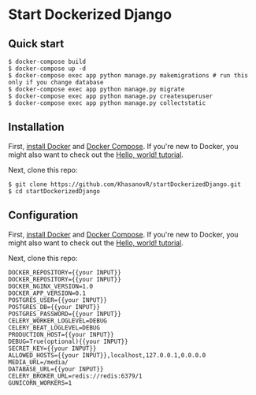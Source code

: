 # Start Dockerized Django

## Quick start
```shell
$ docker-compose build
$ docker-compose up -d
$ docker-compose exec app python manage.py makemigrations # run this only if you change database
$ docker-compose exec app python manage.py migrate
$ docker-compose exec app python manage.py createsuperuser
$ docker-compose exec app python manage.py collectstatic
```

## Installation

First, [install Docker](https://docs.docker.com/installation/) and [Docker Compose](https://docs.docker.com/compose/install/). If you're new to Docker, you might also want to check out the [Hello, world! tutorial](https://docs.docker.com/userguide/dockerizing/).

Next, clone this repo:
```shell
$ git clone https://github.com/KhasanovR/startDockerizedDjango.git
$ cd startDockerizedDjango
```

## Configuration

First, [install Docker](https://docs.docker.com/installation/) and [Docker Compose](https://docs.docker.com/compose/install/). If you're new to Docker, you might also want to check out the [Hello, world! tutorial](https://docs.docker.com/userguide/dockerizing/).

Next, clone this repo:
```dotenv
DOCKER_REPOSITORY={{your INPUT}}
DOCKER_REPOSITORY={{your INPUT}}
DOCKER_NGINX_VERSION=1.0
DOCKER_APP_VERSION=0.1
POSTGRES_USER={{your INPUT}}
POSTGRES_DB={{your INPUT}}
POSTGRES_PASSWORD={{your INPUT}}
CELERY_WORKER_LOGLEVEL=DEBUG
CELERY_BEAT_LOGLEVEL=DEBUG
PRODUCTION_HOST={{your INPUT}}
DEBUG=True(optional){{your INPUT}}
SECRET_KEY={{your INPUT}}
ALLOWED_HOSTS={{your INPUT}},localhost,127.0.0.1,0.0.0.0
MEDIA_URL=/media/
DATABASE_URL={{your INPUT}}
CELERY_BROKER_URL=redis://redis:6379/1
GUNICORN_WORKERS=1
```
